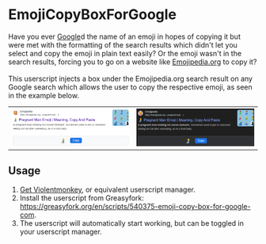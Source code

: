 # EmojiCopyBoxForGoogle
Have you ever [Google](https://www.google.com/)d the name of an emoji in hopes of copying it but were met with the formatting of the search results which didn't let you select and copy the emoji in plain text easily? Or the emoji wasn't in the search results, forcing you to go on a website like [Emojipedia.org](https://emojipedia.org/) to copy it? <br><br>
This userscript injects a box under the Emojipedia.org search result on any Google search which allows the user to copy the respective emoji, as seen in the example below.

<table>
  <tr>
    <th>
      <img src=/assets/Light.png/>
    </th>
    <th>
      <img src=/assets/Dark.png/>
    </th>
  </tr>
</table>

## Usage

1. [Get Violentmonkey](https://violentmonkey.github.io/get-it/),  or equivalent userscript manager.
2. Install the userscript from Greasyfork: https://greasyfork.org/en/scripts/540375-emoji-copy-box-for-google-com.
3. The userscript will automatically start working, but can be toggled in your userscript manager.
